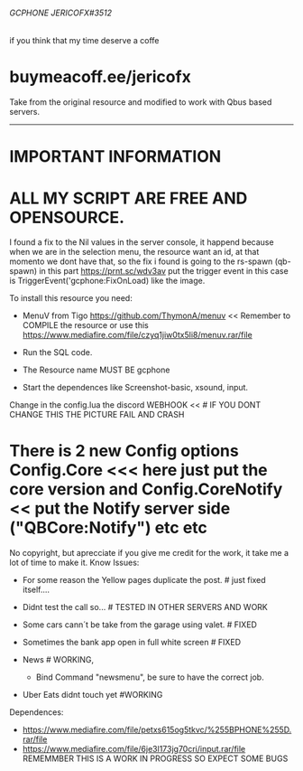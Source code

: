 ###### GCPHONE  JERICOFX#3512

if you think that my time deserve a coffe

# buymeacoff.ee/jericofx

Take from the original resource and modified to work with Qbus based servers.


------------

# IMPORTANT INFORMATION

# ALL MY SCRIPT ARE FREE AND OPENSOURCE.

I found a fix to the Nil values in the server console, it happend because when we are in the selection menu, the resource want an id, at that momento we dont have that, so the fix i found is going to the rs-spawn (qb-spawn) in this part https://prnt.sc/wdv3av  put the trigger event in this case is  TriggerEvent('gcphone:FixOnLoad)  like the image.

To install this resource you need:


 * MenuV from Tigo https://github.com/ThymonA/menuv << Remember to COMPILE the resource or use this https://www.mediafire.com/file/czyq1jiw0tx5li8/menuv.rar/file

* Run the SQL code.

* The Resource name MUST BE gcphone

* Start the dependences like Screenshot-basic, xsound, input.

Change in the config.lua the discord WEBHOOK << # IF YOU DONT CHANGE THIS THE PICTURE FAIL AND CRASH

# There is 2 new Config options Config.Core <<< here just put the core version and Config.CoreNotify << put the Notify server side ("QBCore:Notify") etc etc

No copyright, but aprecciate if you give me credit for the work, it take me a lot of time to make it. Know Issues:


* For some reason the Yellow pages duplicate the post. # just fixed itself....

* Didnt test the call so... # TESTED IN OTHER SERVERS AND WORK 

* Some cars cann´t be take from the  garage using valet. # FIXED

* Sometimes the bank app open in full white screen # FIXED

* News # WORKING, 
  - Bind Command "newsmenu", be sure to have the correct job.

* Uber Eats didnt touch yet #WORKING





Dependences:
* https://www.mediafire.com/file/petxs615og5tkvc/%255BPHONE%255D.rar/file
* https://www.mediafire.com/file/6je3l173jg70cri/input.rar/file
REMEMMBER THIS IS A WORK IN PROGRESS SO EXPECT SOME BUGS
